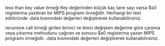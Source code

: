 less than key value örneği Key değerinden küçük kaç tane sayı varsa $s0 registerina yazdıran bir MIPS programı örneğidir. Herhangi bir text editöründe .data kısmındaki değerleri değiştirerek kullanabilirsiniz.

recursive call örneği girilen birinci ve ikinci değişken değerine göre çarpma veya çıkarma methodunu çağıran ve sonucu $a0 registerina yazan MIPS programı örneğidir.
.data kısmındaki değerleri değiştirerek kullanabilirsiniz.